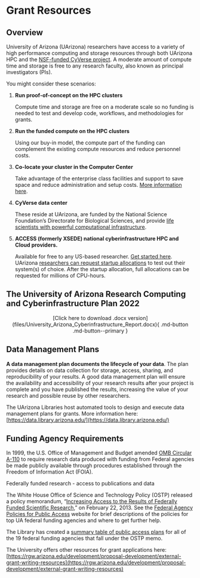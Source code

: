 # Grant Resources

## Overview 

University of Arizona (UArizona) researchers have access to a variety of high performance computing and storage resources through both UArizona HPC and the [NSF-funded CyVerse project](http://cyverse.org). A moderate amount of compute time and storage is free to any research faculty, also known as principal investigators (PIs).

You might consider these scenarios:

1. **Run proof-of-concept on the HPC clusters**

    Compute time and storage are free on a moderate scale so no funding is needed to test and develop code, workflows, and methodologies for grants.
2. **Run the funded compute on the HPC clusters** 

    Using our buy-in model, the compute part of the funding can complement the existing compute resources and reduce personnel costs.
    
3. **Co-locate your cluster in the Computer Center**

    Take advantage of the enterprise class facilities and support to save space and reduce administration and setup costs. [More information here](https://it.arizona.edu/service/research-computing-colocation).

4. **CyVerse data center**

    These reside at UArizona, are funded by the National Science Foundation’s Directorate for Biological Sciences, and provide [life scientists with powerful computational infrastructure](https://cyverse.org/).
    
5. **ACCESS (formerly XSEDE) national cyberinfrastructure HPC and Cloud providers.**

    Available for free to any US-based researcher. [Get started here](https://access-ci.org/). UArizona [researchers can request startup allocations](https://allocations.access-ci.org/) to test out their system(s) of choice. After the startup allocation, full allocations can be requested for millions of CPU-hours.


## The University of Arizona Research Computing and Cyberinfrastructure Plan 2022
<center>
[Click here to download .docx version](files/University_Arizona_Cyberinfrastructure_Report.docx){ .md-button .md-button--primary }

<!DOCTYPE html> 
<html> 
<body> 
        <object data="files/University_Arizona_Cyberinfrastructure_Report.pdf" 
                width="800"
                height="500"> 
        </object> 
</body> 
</html>
</center>

## Data Management Plans

**A data management plan documents the lifecycle of your data**. The plan provides details on data collection for storage, access, sharing, and reproducibility of your results.  A good data management plan will ensure the availability and accessibility of your research results after your project is complete and you have published the results, increasing the value of your research and possible reuse by other researchers. 

The UArizona Libraries host automated tools to design and execute data management plans for grants. More information here: [https://data.library.arizona.edu/](https://data.library.arizona.edu/)

## Funding Agency Requirements

In 1999, the U.S. Office of Management and Budget amended [OMB Circular A-110](https://obamawhitehouse.archives.gov/omb/circulars_a110/) to require research data produced with funding from Federal agencies be made publicly available through procedures established through the Freedom of Information Act (FOIA).

Federally funded research - access to publications and data

The White House Office of Science and Technology Policy (OSTP) released a policy memorandum, “[Increasing Access to the Results of Federally Funded Scientific Research](https://obamawhitehouse.archives.gov/sites/default/files/microsites/ostp/ostp_public_access_memo_2013.pdf),” on February 22, 2013. See the [Federal Agency Policies for Public Access](http://new.library.arizona.edu/research/funder-requirements) website for brief descriptions of the policies for top UA federal funding agencies and where to get further help.

The Library has created a [summary table of public access plans](https://data.library.arizona.edu/data-management/data-management-plans/funding-agencies-requirements) for all of the 19 federal funding agencies that fall under the OSTP memo.

The University offers other resources for grant applications here: [https://rgw.arizona.edu/development/proposal-development/external-grant-writing-resources](https://rgw.arizona.edu/development/proposal-development/external-grant-writing-resources)